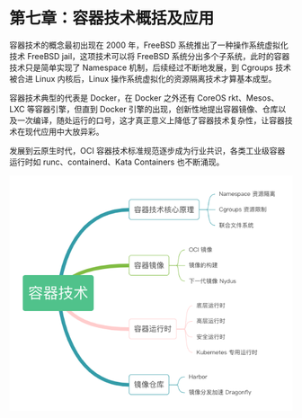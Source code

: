# 第七章：容器技术概括及应用

容器技术的概念最初出现在 2000 年，FreeBSD 系统推出了一种操作系统虚拟化技术 FreeBSD jail，这项技术可以将 FreeBSD 系统分出多个子系统，此时的容器技术只是简单实现了 Namespace 机制，后续经过不断地发展，到 Cgroups 技术被合进 Linux 内核后，Linux 操作系统虚拟化的资源隔离技术才算基本成型。 

容器技术典型的代表是 Docker，在 Docker 之外还有 CoreOS rkt、Mesos、LXC 等容器引擎，但直到 Docker 引擎的出现，创新性地提出容器镜像、仓库以及一次编译，随处运行的口号，这才真正意义上降低了容器技术复杂性，让容器技术在现代应用中大放异彩。

发展到云原生时代，OCI 容器技术标准规范逐步成为行业共识，各类工业级容器运行时如 runc、containerd、Kata Containers 也不断涌现。


<div  align="center">
  <img src="../assets/container-summary.png" width = "550"  align=center />
</div>